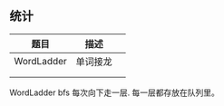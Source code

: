 ## 统计

| 题目  | 描述 |    |
|---|  ---  | --- |
| WordLadder  | 单词接龙   |   |
|   |   |   |
|   |   |   |

WordLadder bfs 每次向下走一层. 每一层都存放在队列里。

